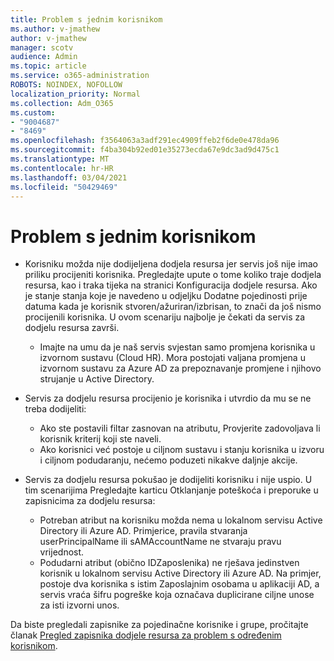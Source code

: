 ```yaml
---
title: Problem s jednim korisnikom
ms.author: v-jmathew
author: v-jmathew
manager: scotv
audience: Admin
ms.topic: article
ms.service: o365-administration
ROBOTS: NOINDEX, NOFOLLOW
localization_priority: Normal
ms.collection: Adm_O365
ms.custom:
- "9004687"
- "8469"
ms.openlocfilehash: f3564063a3adf291ec4909ffeb2f6de0e478da96
ms.sourcegitcommit: f4ba304b92ed01e35273ecda67e9dc3ad9d475c1
ms.translationtype: MT
ms.contentlocale: hr-HR
ms.lasthandoff: 03/04/2021
ms.locfileid: "50429469"
---
```

# <a name="problem-with-single-user"></a>Problem s jednim korisnikom

- Korisniku možda nije dodijeljena dodjela resursa jer servis još nije imao priliku procijeniti korisnika. Pregledajte upute o tome koliko traje dodjela resursa, kao i traka tijeka na stranici Konfiguracija dodjele resursa. Ako je stanje stanja koje je navedeno u odjeljku Dodatne pojedinosti prije datuma kada je korisnik stvoren/ažuriran/izbrisan, to znači da još nismo procijenili korisnika. U ovom scenariju najbolje je čekati da servis za dodjelu resursa završi.

  - Imajte na umu da je naš servis svjestan samo promjena korisnika u izvornom sustavu (Cloud HR). Mora postojati valjana promjena u izvornom sustavu za Azure AD za prepoznavanje promjene i njihovo strujanje u Active Directory.
- Servis za dodjelu resursa procijenio je korisnika i utvrdio da mu se ne treba dodijeliti:
  - Ako ste postavili filtar zasnovan na atributu, Provjerite zadovoljava li korisnik kriterij koji ste naveli.
  - Ako korisnici već postoje u ciljnom sustavu i stanju korisnika u izvoru i ciljnom podudaranju, nećemo poduzeti nikakve daljnje akcije.
- Servis za dodjelu resursa pokušao je dodijeliti korisniku i nije uspio. U tim scenarijima Pregledajte karticu Otklanjanje poteškoća i preporuke u zapisnicima za dodjelu resursa:
  - Potreban atribut na korisniku možda nema u lokalnom servisu Active Directory ili Azure AD. Primjerice, pravila stvaranja userPrincipalName ili sAMAccountName ne stvaraju pravu vrijednost.
  - Podudarni atribut (obično IDZaposlenika) ne rješava jedinstven korisnik u lokalnom servisu Active Directory ili Azure AD. Na primjer, postoje dva korisnika s istim Zaposlajnim osobama u aplikaciji AD, a servis vraća šifru pogreške koja označava duplicirane ciljne unose za isti izvorni unos.

Da biste pregledali zapisnike za pojedinačne korisnike i grupe, pročitajte članak [Pregled zapisnika dodjele resursa za problem s određenim korisnikom](https://docs.microsoft.com/azure/active-directory/reports-monitoring/concept-provisioning-logs).
